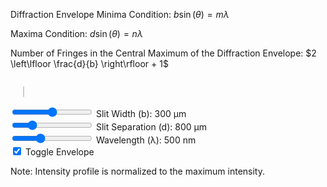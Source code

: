 Diffraction Envelope Minima Condition: $b \sin(\theta) = m \lambda$

Maxima Condition: $d \sin(\theta) = n \lambda$

Number of Fringes in the Central Maximum of the Diffraction Envelope: $2 \left\lfloor \frac{d}{b} \right\rfloor + 1$

<div style="display: flex; flex-direction: row; align-items: flex-start; gap: 20px;">
  <canvas id="doubleSlit" width="700" height="400"></canvas>

  <canvas id="screen-view" width="140" height="400" style="border-left: 2px solid #ccc; background: black;"></canvas>
</div>

<div class="slitWidth">
    <input type="range" min="100" max="500" step="100" value="300" class="slider" id="slitWidthInput_DS">
    Slit Width (b): <span id="slitWidthValue_DS">300</span> μm
</div>

<div class="slitSeparation">
    <input type="range" min="600" max="1500" step="100" value="800" class="slider" id="slitSeparationInput_DS">
    Slit Separation (d): <span id="slitSeparationValue_DS">800</span> μm
</div>

<div class="wavelength">
    <input type="range" min="400" max="700" step="10" value="500" class="slider" id="wavelengthInput_DS">
    Wavelength (λ): <span id="wavelengthValue_DS">500</span> nm
</div>

<div class="envelope">
    <input type="checkbox" id="envelopeInput_DS" checked="checked">
    <label for="envelopeInput_DS">Toggle Envelope</label>
</div>

Note: Intensity profile is normalized to the maximum intensity.

<script type="module" src="../javascript/sim5.js"></script>

